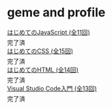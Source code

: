 # geme and profile

<tr>
<td><i class="icon-film"></i> <a class="done" href="/lessons/basic_javascript_v4">はじめてのJavaScript <span class="s12">(全11回)</span></a></td>
<td><div class="progress progress-green-done" style="margin:4px 0 0 0" title="11 / 11 回 (100%)"><div class="bar" style="width:100%"></div></div></td>
<td><div class="txr s12">完了済</div></td>
</tr>

<tr>
<td><i class="icon-film"></i> <a class="done" href="/lessons/basic_css_v5">はじめてのCSS <span class="s12">(全15回)</span></a></td>
<td><div class="progress progress-green-done" style="margin:4px 0 0 0" title="15 / 15 回 (100%)"><div class="bar" style="width:100%"></div></div></td>
<td><div class="txr s12">完了済</div></td>
</tr>

<tr>
<td><i class="icon-film"></i> <a class="done" href="/lessons/basic_html_v5">はじめてのHTML <span class="s12">(全14回)</span></a></td>
<td><div class="progress progress-green-done" style="margin:4px 0 0 0" title="14 / 14 回 (100%)"><div class="bar" style="width:100%"></div></div></td>
<td><div class="txr s12">完了済</div></td>
</tr>

<tr>
<td><i class="icon-film"></i> <a class="done" href="/lessons/basic_vscode">Visual Studio Code入門 <span class="s12">(全13回)</span></a></td>
<td><div class="progress progress-green-done" style="margin:4px 0 0 0" title="13 / 13 回 (100%)"><div class="bar" style="width:100%"></div></div></td>
<td><div class="txr s12">完了済</div></td>
</tr>
